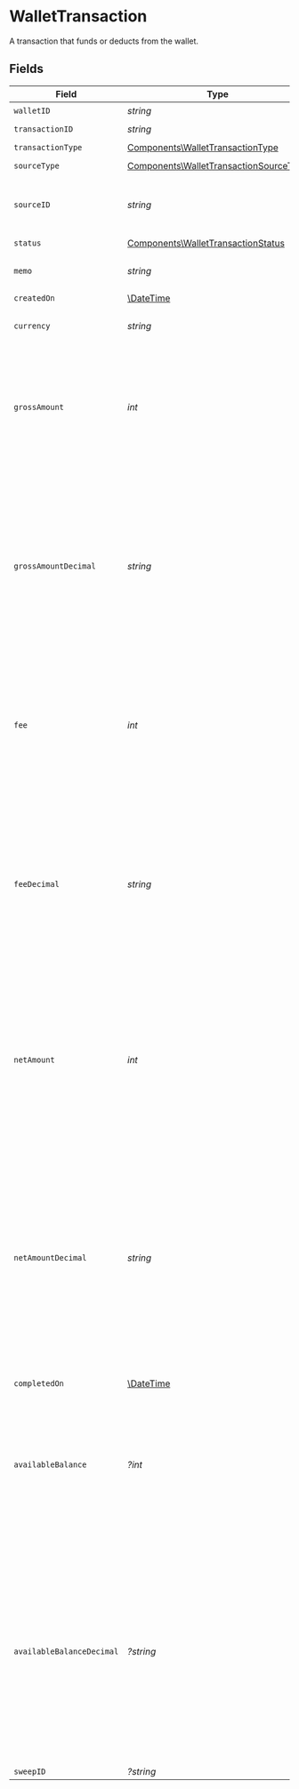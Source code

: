 # WalletTransaction

A transaction that funds or deducts from the wallet.


## Fields

| Field                                                                                                                                                                                                                                                                                                | Type                                                                                                                                                                                                                                                                                                 | Required                                                                                                                                                                                                                                                                                             | Description                                                                                                                                                                                                                                                                                          | Example                                                                                                                                                                                                                                                                                              |
| ---------------------------------------------------------------------------------------------------------------------------------------------------------------------------------------------------------------------------------------------------------------------------------------------------- | ---------------------------------------------------------------------------------------------------------------------------------------------------------------------------------------------------------------------------------------------------------------------------------------------------- | ---------------------------------------------------------------------------------------------------------------------------------------------------------------------------------------------------------------------------------------------------------------------------------------------------- | ---------------------------------------------------------------------------------------------------------------------------------------------------------------------------------------------------------------------------------------------------------------------------------------------------- | ---------------------------------------------------------------------------------------------------------------------------------------------------------------------------------------------------------------------------------------------------------------------------------------------------- |
| `walletID`                                                                                                                                                                                                                                                                                           | *string*                                                                                                                                                                                                                                                                                             | :heavy_check_mark:                                                                                                                                                                                                                                                                                   | N/A                                                                                                                                                                                                                                                                                                  |                                                                                                                                                                                                                                                                                                      |
| `transactionID`                                                                                                                                                                                                                                                                                      | *string*                                                                                                                                                                                                                                                                                             | :heavy_check_mark:                                                                                                                                                                                                                                                                                   | N/A                                                                                                                                                                                                                                                                                                  |                                                                                                                                                                                                                                                                                                      |
| `transactionType`                                                                                                                                                                                                                                                                                    | [Components\WalletTransactionType](../../Models/Components/WalletTransactionType.md)                                                                                                                                                                                                                 | :heavy_check_mark:                                                                                                                                                                                                                                                                                   | N/A                                                                                                                                                                                                                                                                                                  |                                                                                                                                                                                                                                                                                                      |
| `sourceType`                                                                                                                                                                                                                                                                                         | [Components\WalletTransactionSourceType](../../Models/Components/WalletTransactionSourceType.md)                                                                                                                                                                                                     | :heavy_check_mark:                                                                                                                                                                                                                                                                                   | N/A                                                                                                                                                                                                                                                                                                  |                                                                                                                                                                                                                                                                                                      |
| `sourceID`                                                                                                                                                                                                                                                                                           | *string*                                                                                                                                                                                                                                                                                             | :heavy_check_mark:                                                                                                                                                                                                                                                                                   | The ID of the Moov object to which this transaction is related.                                                                                                                                                                                                                                      |                                                                                                                                                                                                                                                                                                      |
| `status`                                                                                                                                                                                                                                                                                             | [Components\WalletTransactionStatus](../../Models/Components/WalletTransactionStatus.md)                                                                                                                                                                                                             | :heavy_check_mark:                                                                                                                                                                                                                                                                                   | N/A                                                                                                                                                                                                                                                                                                  |                                                                                                                                                                                                                                                                                                      |
| `memo`                                                                                                                                                                                                                                                                                               | *string*                                                                                                                                                                                                                                                                                             | :heavy_check_mark:                                                                                                                                                                                                                                                                                   | Detailed description of the transaction.                                                                                                                                                                                                                                                             |                                                                                                                                                                                                                                                                                                      |
| `createdOn`                                                                                                                                                                                                                                                                                          | [\DateTime](https://www.php.net/manual/en/class.datetime.php)                                                                                                                                                                                                                                        | :heavy_check_mark:                                                                                                                                                                                                                                                                                   | N/A                                                                                                                                                                                                                                                                                                  |                                                                                                                                                                                                                                                                                                      |
| `currency`                                                                                                                                                                                                                                                                                           | *string*                                                                                                                                                                                                                                                                                             | :heavy_check_mark:                                                                                                                                                                                                                                                                                   | A 3-letter ISO 4217 currency code.                                                                                                                                                                                                                                                                   | USD                                                                                                                                                                                                                                                                                                  |
| `grossAmount`                                                                                                                                                                                                                                                                                        | *int*                                                                                                                                                                                                                                                                                                | :heavy_check_mark:                                                                                                                                                                                                                                                                                   | The total transaction amount. The amount is in the smallest unit of the specified currency. In USD this is cents, for example, $12.04 is 1204 and $0.99 is 99.                                                                                                                                       |                                                                                                                                                                                                                                                                                                      |
| `grossAmountDecimal`                                                                                                                                                                                                                                                                                 | *string*                                                                                                                                                                                                                                                                                             | :heavy_check_mark:                                                                                                                                                                                                                                                                                   | The total transaction amount. Same as `grossAmount`, but a decimal-formatted numerical string that represents up to 9 decimal place precision. In USD for example, 12.987654321 is $12.987654321 and 0.9987634521 is $0.9987634521.                                                                  |                                                                                                                                                                                                                                                                                                      |
| `fee`                                                                                                                                                                                                                                                                                                | *int*                                                                                                                                                                                                                                                                                                | :heavy_check_mark:                                                                                                                                                                                                                                                                                   | Total fees paid for the transaction. The value is in the smallest unit of the specified currency. In USD this is cents, for example, $12.04 is 1204 and $0.99 is 99.                                                                                                                                 |                                                                                                                                                                                                                                                                                                      |
| `feeDecimal`                                                                                                                                                                                                                                                                                         | *string*                                                                                                                                                                                                                                                                                             | :heavy_check_mark:                                                                                                                                                                                                                                                                                   | Total fees paid for the transaction. Same as `fee`, but a decimal-formatted numerical string that represents up to 9 decimal place precision. In USD for example, 12.987654321 is $12.987654321 and 0.9987634521 is $0.9987634521.                                                                   |                                                                                                                                                                                                                                                                                                      |
| `netAmount`                                                                                                                                                                                                                                                                                          | *int*                                                                                                                                                                                                                                                                                                | :heavy_check_mark:                                                                                                                                                                                                                                                                                   | Net amount is the gross amount less fees paid, and the amount that affects the wallet's balance. The amount is in the smallest unit of the specified currency. In USD this is cents, for example, $12.04 is 1204 and $0.99 is 99.                                                                    |                                                                                                                                                                                                                                                                                                      |
| `netAmountDecimal`                                                                                                                                                                                                                                                                                   | *string*                                                                                                                                                                                                                                                                                             | :heavy_check_mark:                                                                                                                                                                                                                                                                                   | Net amount is the gross amount less fees paid, and the amount that affects the wallet's balance. Same as `netAmount`, but a decimal-formatted numerical string that represents up to 9 decimal place precision. In USD for example, 12.987654321 is $12.987654321 and 0.9987634521 is $0.9987634521. |                                                                                                                                                                                                                                                                                                      |
| `completedOn`                                                                                                                                                                                                                                                                                        | [\DateTime](https://www.php.net/manual/en/class.datetime.php)                                                                                                                                                                                                                                        | :heavy_minus_sign:                                                                                                                                                                                                                                                                                   | N/A                                                                                                                                                                                                                                                                                                  |                                                                                                                                                                                                                                                                                                      |
| `availableBalance`                                                                                                                                                                                                                                                                                   | *?int*                                                                                                                                                                                                                                                                                               | :heavy_minus_sign:                                                                                                                                                                                                                                                                                   | The wallet's total available balance after recording a completed transaction. The value is in the smallest unit of the specified currency. In USD this is cents, for example, $12.04 is 1204 and $0.99 is 99.                                                                                        |                                                                                                                                                                                                                                                                                                      |
| `availableBalanceDecimal`                                                                                                                                                                                                                                                                            | *?string*                                                                                                                                                                                                                                                                                            | :heavy_minus_sign:                                                                                                                                                                                                                                                                                   | The wallet's total available balance after recording a completed transaction. Same as `availableBalance`, but a decimal-formatted numerical string that represents up to 9 decimal place precision. In USD for example, 12.987654321 is $12.987654321 and 0.9987634521 is $0.9987634521.             |                                                                                                                                                                                                                                                                                                      |
| `sweepID`                                                                                                                                                                                                                                                                                            | *?string*                                                                                                                                                                                                                                                                                            | :heavy_minus_sign:                                                                                                                                                                                                                                                                                   | N/A                                                                                                                                                                                                                                                                                                  |                                                                                                                                                                                                                                                                                                      |
